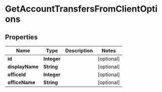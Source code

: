 

# GetAccountTransfersFromClientOptions

## Properties

Name | Type | Description | Notes
------------ | ------------- | ------------- | -------------
**id** | **Integer** |  |  [optional]
**displayName** | **String** |  |  [optional]
**officeId** | **Integer** |  |  [optional]
**officeName** | **String** |  |  [optional]



